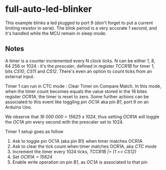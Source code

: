 # full-auto-led-blinker

This example blinks a led plugged to port 9 (don't forget to put a current 
limiting resistor in serie). The blink period is a very accurate 1 second, and
it's handled while the MCU remain in sleep mode. 

## Notes

A timer is a counter incremented every N clock ticks. N can be either 1,
8, 64 256 or 1024 : it's the *prescaler*, defined in register *TCCR1B* for
timer 1, bits *CS10*, *CS11* and *CS12*. There's even an option to count
ticks from an external input.

Timer 1 can run in CTC mode : Clear Timer on Compare Match. In this mode, when
the timer count becomes equals the value stored in the 16 bites register *OCR1A*,
the timer is reset to zero. Some further actions can be associated to this event
like toggling pin *OC1A* aka pin *B1*, port 9 on an Arduino Uno.

We observe that *16 000 000 = 15625 x 1024*, thus setting *OCR1A* will toggle
the *OC1A* pin every second with the prescaler set to 1024.

Timer 1 setup goes as follow

1. Ask to toggle pin OC1A (aka pin B1) when timer matches OCR1A
1. Ask to clear the tick count when timer matches OCR1A, aka *CTC mode*
1. Increment the timer every 1024 ticks, *TCCR1B |= (1 << CS12)*
1. Set *OCR1A = 15624*
1. Enable write operation on pin B1, as *OC1A* is associated to that pin
